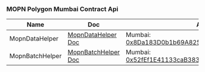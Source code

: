 ### MOPN Polygon Mumbai Contract Api

| Name            | Doc                                       | Address                                                                                                                                 |
| --------------- | ----------------------------------------- | --------------------------------------------------------------------------------------------------------------------------------------- |
| MopnDataHelper  | [MopnDataHelper Doc](MopnDataHelper.md)   | Mumbai: [0x8Da183D0b1b69A825b15A11828C4AbAd2317dAE4](https://mumbai.polygonscan.com/address/0x8Da183D0b1b69A825b15A11828C4AbAd2317dAE4) |
| MopnBatchHelper | [MopnBatchHelper Doc](MopnBatchHelper.md) | Mumbai: [0x52fEf1E41133caB383Bdf01aF6e8fD5400F6e6bC](https://mumbai.polygonscan.com/address/0x52fEf1E41133caB383Bdf01aF6e8fD5400F6e6bC) |
